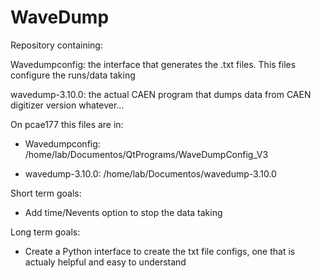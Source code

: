 # WaveDump

Repository containing:
  
  Wavedumpconfig: the interface that generates the .txt files. This files configure the runs/data taking
  
  wavedump-3.10.0: the actual CAEN program that dumps data from CAEN digitizer version whatever...
  
On pcae177 this files are in:
  
  - Wavedumpconfig: /home/lab/Documentos/QtPrograms/WaveDumpConfig_V3
  
  - wavedump-3.10.0: /home/lab/Documentos/wavedump-3.10.0
  
Short term goals:
  
  - Add time/Nevents option to stop the data taking
  
Long term goals:
  
  - Create a Python interface to create the txt file configs, one that is actualy helpful and easy to understand
